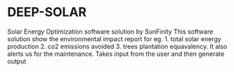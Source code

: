 # DEEP-SOLAR
Solar Energy Optimization software solution by SunFinity
This software solution show the environmental impact report
for eg. 1. total solar energy production
2. co2 emissions avoided
3. trees plantation equavalency.
It also alerts us for the maintenance.
Takes input from the user and then generate output
